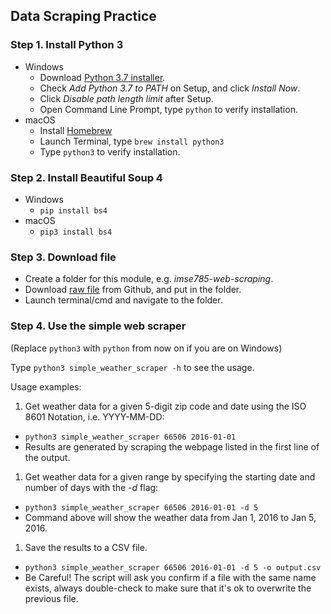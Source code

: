 ## Data Scraping Practice

### Step 1. Install Python 3
- Windows
  - Download [Python 3.7 installer](https://www.python.org/downloads/).
  - Check *Add Python 3.7 to PATH* on Setup, and click *Install Now*.
  - Click *Disable path length limit* after Setup.
  - Open Command Line Prompt, type ```python``` to verify installation.
- macOS
  - Install [Homebrew](https://brew.sh)
  - Launch Terminal, type ```brew install python3```
  - Type ```python3``` to verify installation.

### Step 2. Install Beautiful Soup 4
- Windows
  - ```pip install bs4```
- macOS
  - ```pip3 install bs4```

### Step 3. Download file
- Create a folder for this module, e.g. *imse785-web-scraping*.
- Download [raw file](https://raw.githubusercontent.com/1024tm/imse785/master/simple_weather_scraper.py) from Github, and put in the folder.
- Launch terminal/cmd and navigate to the folder.

### Step 4. Use the simple web scraper
(Replace ```python3``` with ```python``` from now on if you are on Windows)

Type ```python3 simple_weather_scraper -h``` to see the usage.

Usage examples:
1. Get weather data for a given 5-digit zip code and date using the ISO 8601 Notation, i.e. YYYY-MM-DD:
  - ```python3 simple_weather_scraper 66506 2016-01-01```
  - Results are generated by scraping the webpage listed in the first line of the output.
1. Get weather data for a given range by specifying the starting date and number of days with the *-d* flag:
  - ```python3 simple_weather_scraper 66506 2016-01-01 -d 5```
  - Command above will show the weather data from Jan 1, 2016 to Jan 5, 2016.
1. Save the results to a CSV file.
  - ```python3 simple_weather_scraper 66506 2016-01-01 -d 5 -o output.csv```
  - Be Careful! The script will ask you confirm if a file with the same name exists, always double-check to make sure that it's ok to overwrite the previous file.
